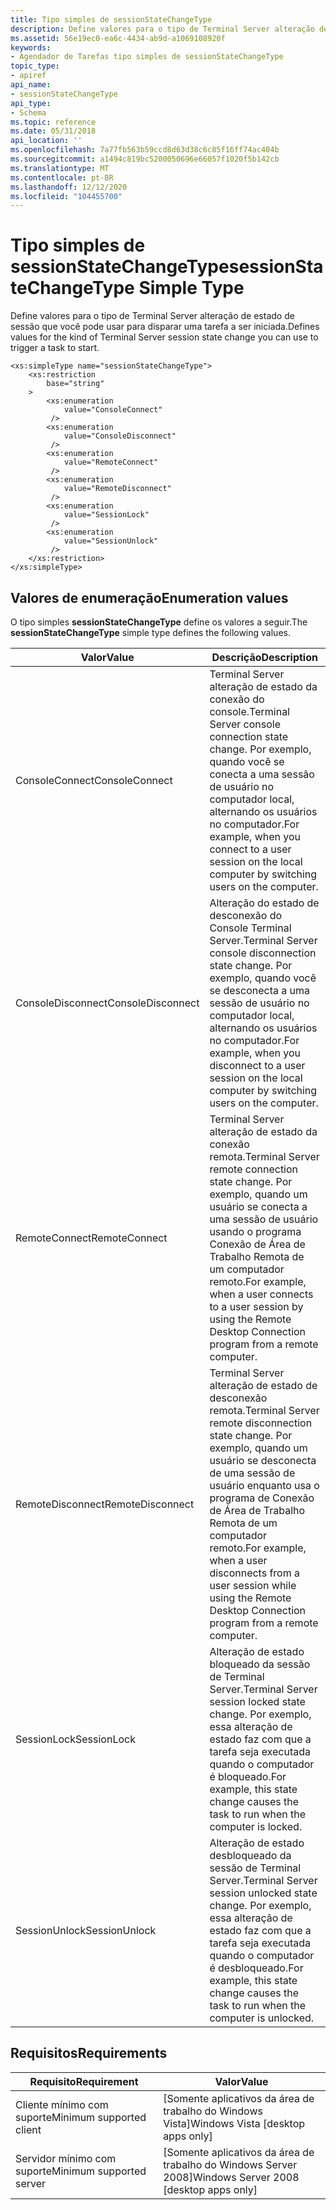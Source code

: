 ```yaml
---
title: Tipo simples de sessionStateChangeType
description: Define valores para o tipo de Terminal Server alteração de estado de sessão que você pode usar para disparar uma tarefa a ser iniciada.
ms.assetid: 56e19ec0-ea6c-4434-ab9d-a1069108920f
keywords:
- Agendador de Tarefas tipo simples de sessionStateChangeType
topic_type:
- apiref
api_name:
- sessionStateChangeType
api_type:
- Schema
ms.topic: reference
ms.date: 05/31/2018
api_location: ''
ms.openlocfilehash: 7a77fb563b59ccd8d63d38c6c85f16ff74ac404b
ms.sourcegitcommit: a1494c819bc5200050696e66057f1020f5b142cb
ms.translationtype: MT
ms.contentlocale: pt-BR
ms.lasthandoff: 12/12/2020
ms.locfileid: "104455700"
---
```

# <a name="sessionstatechangetype-simple-type"></a><span data-ttu-id="c1841-104">Tipo simples de sessionStateChangeType</span><span class="sxs-lookup"><span data-stu-id="c1841-104">sessionStateChangeType Simple Type</span></span>

<span data-ttu-id="c1841-105">Define valores para o tipo de Terminal Server alteração de estado de sessão que você pode usar para disparar uma tarefa a ser iniciada.</span><span class="sxs-lookup"><span data-stu-id="c1841-105">Defines values for the kind of Terminal Server session state change you can use to trigger a task to start.</span></span>

``` syntax
<xs:simpleType name="sessionStateChangeType">
    <xs:restriction
        base="string"
    >
        <xs:enumeration
            value="ConsoleConnect"
         />
        <xs:enumeration
            value="ConsoleDisconnect"
         />
        <xs:enumeration
            value="RemoteConnect"
         />
        <xs:enumeration
            value="RemoteDisconnect"
         />
        <xs:enumeration
            value="SessionLock"
         />
        <xs:enumeration
            value="SessionUnlock"
         />
    </xs:restriction>
</xs:simpleType>
```

## <a name="enumeration-values"></a><span data-ttu-id="c1841-106">Valores de enumeração</span><span class="sxs-lookup"><span data-stu-id="c1841-106">Enumeration values</span></span>

<span data-ttu-id="c1841-107">O tipo simples **sessionStateChangeType** define os valores a seguir.</span><span class="sxs-lookup"><span data-stu-id="c1841-107">The **sessionStateChangeType** simple type defines the following values.</span></span>



| <span data-ttu-id="c1841-108">Valor</span><span class="sxs-lookup"><span data-stu-id="c1841-108">Value</span></span>             | <span data-ttu-id="c1841-109">Descrição</span><span class="sxs-lookup"><span data-stu-id="c1841-109">Description</span></span>                                                                                                                                                                                       |
|-------------------|---------------------------------------------------------------------------------------------------------------------------------------------------------------------------------------------------|
| <span data-ttu-id="c1841-110">ConsoleConnect</span><span class="sxs-lookup"><span data-stu-id="c1841-110">ConsoleConnect</span></span>    | <span data-ttu-id="c1841-111">Terminal Server alteração de estado da conexão do console.</span><span class="sxs-lookup"><span data-stu-id="c1841-111">Terminal Server console connection state change.</span></span> <span data-ttu-id="c1841-112">Por exemplo, quando você se conecta a uma sessão de usuário no computador local, alternando os usuários no computador.</span><span class="sxs-lookup"><span data-stu-id="c1841-112">For example, when you connect to a user session on the local computer by switching users on the computer.</span></span> <br/>                            |
| <span data-ttu-id="c1841-113">ConsoleDisconnect</span><span class="sxs-lookup"><span data-stu-id="c1841-113">ConsoleDisconnect</span></span> | <span data-ttu-id="c1841-114">Alteração do estado de desconexão do Console Terminal Server.</span><span class="sxs-lookup"><span data-stu-id="c1841-114">Terminal Server console disconnection state change.</span></span> <span data-ttu-id="c1841-115">Por exemplo, quando você se desconecta a uma sessão de usuário no computador local, alternando os usuários no computador.</span><span class="sxs-lookup"><span data-stu-id="c1841-115">For example, when you disconnect to a user session on the local computer by switching users on the computer.</span></span> <br/>                      |
| <span data-ttu-id="c1841-116">RemoteConnect</span><span class="sxs-lookup"><span data-stu-id="c1841-116">RemoteConnect</span></span>     | <span data-ttu-id="c1841-117">Terminal Server alteração de estado da conexão remota.</span><span class="sxs-lookup"><span data-stu-id="c1841-117">Terminal Server remote connection state change.</span></span> <span data-ttu-id="c1841-118">Por exemplo, quando um usuário se conecta a uma sessão de usuário usando o programa Conexão de Área de Trabalho Remota de um computador remoto.</span><span class="sxs-lookup"><span data-stu-id="c1841-118">For example, when a user connects to a user session by using the Remote Desktop Connection program from a remote computer.</span></span> <br/>            |
| <span data-ttu-id="c1841-119">RemoteDisconnect</span><span class="sxs-lookup"><span data-stu-id="c1841-119">RemoteDisconnect</span></span>  | <span data-ttu-id="c1841-120">Terminal Server alteração de estado de desconexão remota.</span><span class="sxs-lookup"><span data-stu-id="c1841-120">Terminal Server remote disconnection state change.</span></span> <span data-ttu-id="c1841-121">Por exemplo, quando um usuário se desconecta de uma sessão de usuário enquanto usa o programa de Conexão de Área de Trabalho Remota de um computador remoto.</span><span class="sxs-lookup"><span data-stu-id="c1841-121">For example, when a user disconnects from a user session while using the Remote Desktop Connection program from a remote computer.</span></span> <br/> |
| <span data-ttu-id="c1841-122">SessionLock</span><span class="sxs-lookup"><span data-stu-id="c1841-122">SessionLock</span></span>       | <span data-ttu-id="c1841-123">Alteração de estado bloqueado da sessão de Terminal Server.</span><span class="sxs-lookup"><span data-stu-id="c1841-123">Terminal Server session locked state change.</span></span> <span data-ttu-id="c1841-124">Por exemplo, essa alteração de estado faz com que a tarefa seja executada quando o computador é bloqueado.</span><span class="sxs-lookup"><span data-stu-id="c1841-124">For example, this state change causes the task to run when the computer is locked.</span></span> <br/>                                                       |
| <span data-ttu-id="c1841-125">SessionUnlock</span><span class="sxs-lookup"><span data-stu-id="c1841-125">SessionUnlock</span></span>     | <span data-ttu-id="c1841-126">Alteração de estado desbloqueado da sessão de Terminal Server.</span><span class="sxs-lookup"><span data-stu-id="c1841-126">Terminal Server session unlocked state change.</span></span> <span data-ttu-id="c1841-127">Por exemplo, essa alteração de estado faz com que a tarefa seja executada quando o computador é desbloqueado.</span><span class="sxs-lookup"><span data-stu-id="c1841-127">For example, this state change causes the task to run when the computer is unlocked.</span></span><br/>                                                    |



## <a name="requirements"></a><span data-ttu-id="c1841-128">Requisitos</span><span class="sxs-lookup"><span data-stu-id="c1841-128">Requirements</span></span>



| <span data-ttu-id="c1841-129">Requisito</span><span class="sxs-lookup"><span data-stu-id="c1841-129">Requirement</span></span> | <span data-ttu-id="c1841-130">Valor</span><span class="sxs-lookup"><span data-stu-id="c1841-130">Value</span></span> |
|-------------------------------------|------------------------------------------------------|
| <span data-ttu-id="c1841-131">Cliente mínimo com suporte</span><span class="sxs-lookup"><span data-stu-id="c1841-131">Minimum supported client</span></span><br/> | <span data-ttu-id="c1841-132">\[Somente aplicativos da área de trabalho do Windows Vista\]</span><span class="sxs-lookup"><span data-stu-id="c1841-132">Windows Vista \[desktop apps only\]</span></span><br/>       |
| <span data-ttu-id="c1841-133">Servidor mínimo com suporte</span><span class="sxs-lookup"><span data-stu-id="c1841-133">Minimum supported server</span></span><br/> | <span data-ttu-id="c1841-134">\[Somente aplicativos da área de trabalho do Windows Server 2008\]</span><span class="sxs-lookup"><span data-stu-id="c1841-134">Windows Server 2008 \[desktop apps only\]</span></span><br/> |



 

 





